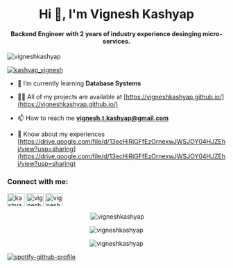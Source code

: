 <h1 align="center">Hi 👋, I'm Vignesh Kashyap</h1>
<h4 align="center">Backend Engineer with 2 years of industry experience desinging micro-services.</h4>

<p align="left"> <img src="https://komarev.com/ghpvc/?username=vigneshkashyap&label=Profile%20views&color=0e75b6&style=flat" alt="vigneshkashyap" /> </p>

<p align="left"> <a href="https://twitter.com/kashyap_vignesh" target="blank"><img src="https://img.shields.io/twitter/follow/kashyap_vignesh?logo=twitter&style=for-the-badge" alt="kashyap_vignesh" /></a> </p>

<!-- - 🔭 I’m currently working on **** -->

- 🌱 I’m currently learning **Database Systems**

- 👨‍💻 All of my projects are available at [https://vigneshkashyap.github.io/](https://vigneshkashyap.github.io/)

- 📫 How to reach me **vignesh.t.kashyap@gmail.com**

- 📄 Know about my experiences [https://drive.google.com/file/d/13ecHiRjGFfEzOrnexwJWSJOY04HJZEhj/view?usp=sharing](https://drive.google.com/file/d/13ecHiRjGFfEzOrnexwJWSJOY04HJZEhj/view?usp=sharing)

<h3 align="left">Connect with me:</h3>
<p align="left">
<a href="https://twitter.com/kashyap_vignesh" target="blank"><img align="center" src="https://raw.githubusercontent.com/rahuldkjain/github-profile-readme-generator/master/src/images/icons/Social/twitter.svg" alt="kashyap_vignesh" height="30" width="40" /></a>
<a href="https://linkedin.com/in/vigneshkashyap" target="blank"><img align="center" src="https://raw.githubusercontent.com/rahuldkjain/github-profile-readme-generator/master/src/images/icons/Social/linked-in-alt.svg" alt="vigneshkashyap" height="30" width="40" /></a>
<a href="https://www.leetcode.com/vigneshkashyap" target="blank"><img align="center" src="https://raw.githubusercontent.com/rahuldkjain/github-profile-readme-generator/master/src/images/icons/Social/leet-code.svg" alt="vigneshkashyap" height="30" width="40" /></a>
</p>

<!-- <p><img align="left" src="https://github-readme-stats.vercel.app/api/top-langs?username=vigneshkashyap&show_icons=true&locale=en&layout=compact" alt="vigneshkashyap" /></p> -->

<p align="center">&nbsp;<img align="center" src="https://github-readme-stats.vercel.app/api?username=vigneshkashyap&show_icons=true&locale=en&theme=radical" alt="vigneshkashyap" /></p>

<p align="center"><img align="center" src="https://github-readme-streak-stats.herokuapp.com/?user=vigneshkashyap&theme=dark" alt="vigneshkashyap" /></p>
<p align="center"><img align="center" src="https://github-contributor-stats.vercel.app/api?username=vigneshkashyap&limit=5&theme=tokyonight&combine_all_yearly_contributions=true" alt="vigneshkashyap" /></p>

[![spotify-github-profile](https://spotify-github-profile.vercel.app/api/view?uid=vigneshkashyap&cover_image=true&theme=compact&show_offline=true&background_color=0F111A&interchange=false)](https://spotify-github-profile.vercel.app/api/view?uid=vigneshkashyap&redirect=true)
